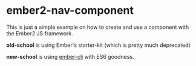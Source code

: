 ember2-nav-component
====================

This is just a simple example on how to create and use a component with the Ember2 JS framework.

**old-school** is using Ember's starter-kit (which is pretty much deprecated)

**new-school** is using [ember-cli](http://www.ember-cli.com/) with ES6 goodness.
